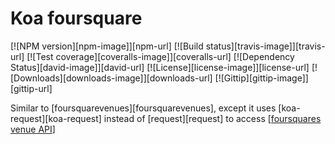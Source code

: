 
# Koa foursquare

[![NPM version][npm-image]][npm-url]
[![Build status][travis-image]][travis-url]
[![Test coverage][coveralls-image]][coveralls-url]
[![Dependency Status][david-image]][david-url]
[![License][license-image]][license-url]
[![Downloads][downloads-image]][downloads-url]
[![Gittip][gittip-image]][gittip-url]

Similar to [foursquarevenues][foursquarevenues],
except it uses [koa-request][koa-request] instead of [request][request] to
access [[foursquares venue API](https://developer.foursquare.com/overview/venues)]